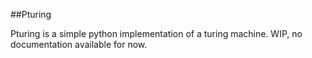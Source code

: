 ##Pturing

Pturing is a simple python implementation of a turing machine. WIP, no documentation available for now.
